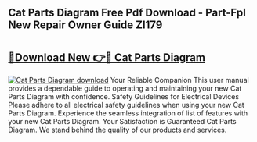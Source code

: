 ## Cat Parts Diagram Free Pdf Download - Part-Fpl New Repair Owner Guide ZI179

# <h2><a href="http://dfr6trx.blite.top/?on=Cat+Parts+Diagram">🔗Download New 👉🔴 Cat Parts Diagram</a></h2>

[![Cat Parts Diagram download](https://i.imgur.com/lujVjoI.png)](http://dfr6trx.blite.top/?on=Cat+Parts+Diagram)
Your Reliable Companion This user manual provides a dependable guide to operating and maintaining your new Cat Parts Diagram with confidence. Safety Guidelines for Electrical Devices Please adhere to all electrical safety guidelines when using your new Cat Parts Diagram. Experience the seamless integration of list of features with your new Cat Parts Diagram. Your Satisfaction is Guaranteed Cat Parts Diagram. We stand behind the quality of our products and services.
